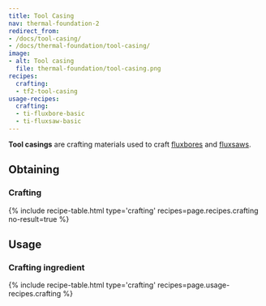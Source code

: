 ```yaml
---
title: Tool Casing
nav: thermal-foundation-2
redirect_from:
- /docs/tool-casing/
- /docs/thermal-foundation/tool-casing/
image:
- alt: Tool casing
  file: thermal-foundation/tool-casing.png
recipes:
  crafting:
  - tf2-tool-casing
usage-recipes:
  crafting:
  - ti-fluxbore-basic
  - ti-fluxsaw-basic
---
```


**Tool casings** are crafting materials used to craft
[fluxbores](/docs/thermal-innovation/fluxbore/) and [fluxsaws](/docs/thermal-innovation/fluxsaw/).


Obtaining
---------

### Crafting
{% include recipe-table.html type='crafting' recipes=page.recipes.crafting no-result=true %}


Usage
-----

### Crafting ingredient
{% include recipe-table.html type='crafting' recipes=page.usage-recipes.crafting %}

